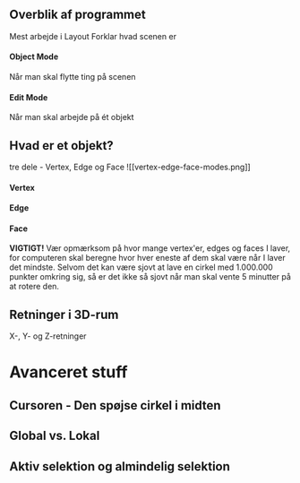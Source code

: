 ## Overblik af programmet
Mest arbejde i Layout
Forklar hvad scenen er
#### Object Mode
Når man skal flytte ting på scenen
#### Edit Mode
Når man skal arbejde på ét objekt

## Hvad er et objekt?
tre dele - Vertex, Edge og Face
![[vertex-edge-face-modes.png]]
#### Vertex

#### Edge

#### Face

**VIGTIGT!**
Vær opmærksom på hvor mange vertex'er, edges og faces I laver, for computeren skal beregne hvor hver eneste af dem skal være når I laver det mindste. Selvom det kan være sjovt at lave en cirkel med 1.000.000 punkter omkring sig, så er det ikke så sjovt når man skal vente 5 minutter på at rotere den.

## Retninger i 3D-rum
X-, Y- og Z-retninger

# Avanceret stuff
## Cursoren - Den spøjse cirkel i midten
## Global vs. Lokal

## Aktiv selektion og almindelig selektion